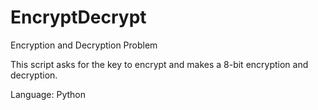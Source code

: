 EncryptDecrypt
==============

Encryption and Decryption Problem

This script asks for the key to encrypt and makes a 8-bit encryption and decryption.

Language: Python
